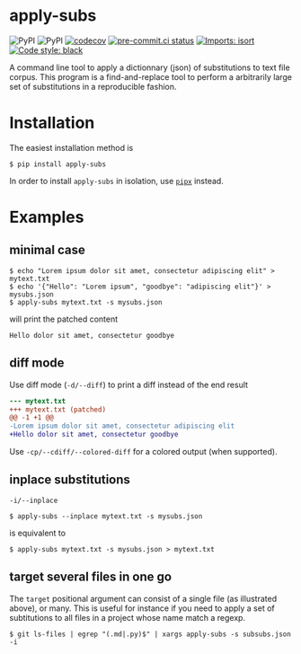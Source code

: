 # apply-subs
![PyPI](https://img.shields.io/pypi/v/apply-subs)
![PyPI](https://img.shields.io/pypi/pyversions/apply_subs?logo=python&logoColor=white&label=Python)
[![codecov](https://codecov.io/gh/neutrinoceros/apply_subs/branch/main/graph/badge.svg)](https://codecov.io/gh/neutrinoceros/apply_subs)
[![pre-commit.ci status](https://results.pre-commit.ci/badge/github/neutrinoceros/apply_subs/main.svg)](https://results.pre-commit.ci/latest/github/neutrinoceros/apply_subs/main)
[![Imports: isort](https://img.shields.io/badge/%20imports-isort-%231674b1?style=flat&labelColor=ef8336)](https://pycqa.github.io/isort/)
[![Code style: black](https://img.shields.io/badge/code%20style-black-000000.svg)](https://github.com/psf/black)

A command line tool to apply a dictionnary (json) of substitutions to text file corpus.
This program is a find-and-replace tool to perform a arbitrarily large set of substitutions in a
reproducible fashion.

# Installation

The easiest installation method is
```shell
$ pip install apply-subs
```
In order to install `apply-subs` in isolation, use [`pipx`](https://pipxproject.github.io/pipx/) instead.


# Examples

## minimal case
```shell
$ echo "Lorem ipsum dolor sit amet, consectetur adipiscing elit" > mytext.txt
$ echo '{"Hello": "Lorem ipsum", "goodbye": "adipiscing elit"}' > mysubs.json
$ apply-subs mytext.txt -s mysubs.json
```
will print the patched content
```
Hello dolor sit amet, consectetur goodbye
```

## diff mode

Use diff mode (`-d/--diff`) to print a diff instead of the end result
```patch
--- mytext.txt
+++ mytext.txt (patched)
@@ -1 +1 @@
-Lorem ipsum dolor sit amet, consectetur adipiscing elit
+Hello dolor sit amet, consectetur goodbye
```

Use `-cp/--cdiff/--colored-diff` for a colored output (when supported).

## inplace substitutions
`-i/--inplace`
```shell
$ apply-subs --inplace mytext.txt -s mysubs.json
```
is equivalent to
```shell
$ apply-subs mytext.txt -s mysubs.json > mytext.txt
```

## target several files in one go

The `target` positional argument can consist of a single file (as illustrated above),
or many. This is useful for instance if you need to apply a set of subtitutions to
all files in a project whose name match a regexp.

```shell
$ git ls-files | egrep "(.md|.py)$" | xargs apply-subs -s subsubs.json -i
```
